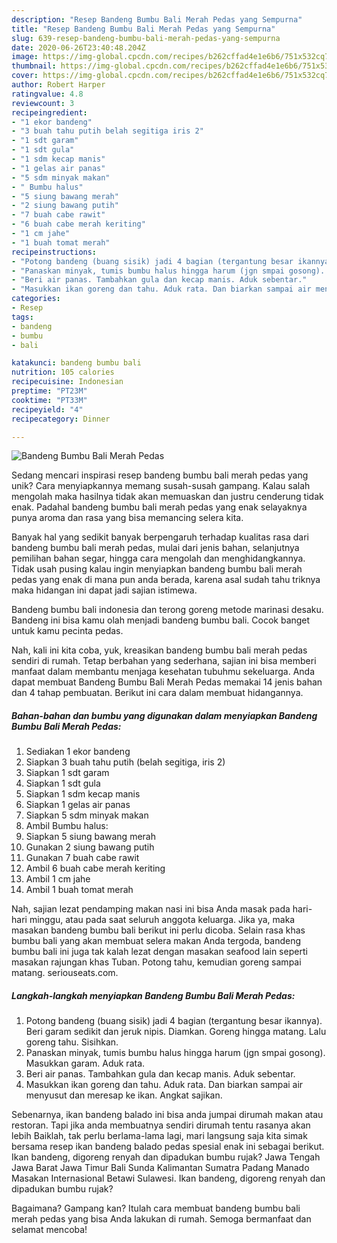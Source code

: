 ```yaml
---
description: "Resep Bandeng Bumbu Bali Merah Pedas yang Sempurna"
title: "Resep Bandeng Bumbu Bali Merah Pedas yang Sempurna"
slug: 639-resep-bandeng-bumbu-bali-merah-pedas-yang-sempurna
date: 2020-06-26T23:40:48.204Z
image: https://img-global.cpcdn.com/recipes/b262cffad4e1e6b6/751x532cq70/bandeng-bumbu-bali-merah-pedas-foto-resep-utama.jpg
thumbnail: https://img-global.cpcdn.com/recipes/b262cffad4e1e6b6/751x532cq70/bandeng-bumbu-bali-merah-pedas-foto-resep-utama.jpg
cover: https://img-global.cpcdn.com/recipes/b262cffad4e1e6b6/751x532cq70/bandeng-bumbu-bali-merah-pedas-foto-resep-utama.jpg
author: Robert Harper
ratingvalue: 4.8
reviewcount: 3
recipeingredient:
- "1 ekor bandeng"
- "3 buah tahu putih belah segitiga iris 2"
- "1 sdt garam"
- "1 sdt gula"
- "1 sdm kecap manis"
- "1 gelas air panas"
- "5 sdm minyak makan"
- " Bumbu halus"
- "5 siung bawang merah"
- "2 siung bawang putih"
- "7 buah cabe rawit"
- "6 buah cabe merah keriting"
- "1 cm jahe"
- "1 buah tomat merah"
recipeinstructions:
- "Potong bandeng (buang sisik) jadi 4 bagian (tergantung besar ikannya). Beri garam sedikit dan jeruk nipis. Diamkan. Goreng hingga matang. Lalu goreng tahu. Sisihkan."
- "Panaskan minyak, tumis bumbu halus hingga harum (jgn smpai gosong). Masukkan garam. Aduk rata."
- "Beri air panas. Tambahkan gula dan kecap manis. Aduk sebentar."
- "Masukkan ikan goreng dan tahu. Aduk rata. Dan biarkan sampai air menyusut dan meresap ke ikan. Angkat sajikan."
categories:
- Resep
tags:
- bandeng
- bumbu
- bali

katakunci: bandeng bumbu bali 
nutrition: 105 calories
recipecuisine: Indonesian
preptime: "PT23M"
cooktime: "PT33M"
recipeyield: "4"
recipecategory: Dinner

---
```



![Bandeng Bumbu Bali Merah Pedas](https://img-global.cpcdn.com/recipes/b262cffad4e1e6b6/751x532cq70/bandeng-bumbu-bali-merah-pedas-foto-resep-utama.jpg)

Sedang mencari inspirasi resep bandeng bumbu bali merah pedas yang unik? Cara menyiapkannya memang susah-susah gampang. Kalau salah mengolah maka hasilnya tidak akan memuaskan dan justru cenderung tidak enak. Padahal bandeng bumbu bali merah pedas yang enak selayaknya punya aroma dan rasa yang bisa memancing selera kita.

Banyak hal yang sedikit banyak berpengaruh terhadap kualitas rasa dari bandeng bumbu bali merah pedas, mulai dari jenis bahan, selanjutnya pemilihan bahan segar, hingga cara mengolah dan menghidangkannya. Tidak usah pusing kalau ingin menyiapkan bandeng bumbu bali merah pedas yang enak di mana pun anda berada, karena asal sudah tahu triknya maka hidangan ini dapat jadi sajian istimewa.

Bandeng bumbu bali indonesia dan terong goreng metode marinasi desaku. Bandeng ini bisa kamu olah menjadi bandeng bumbu bali. Cocok banget untuk kamu pecinta pedas.


Nah, kali ini kita coba, yuk, kreasikan bandeng bumbu bali merah pedas sendiri di rumah. Tetap berbahan yang sederhana, sajian ini bisa memberi manfaat dalam membantu menjaga kesehatan tubuhmu sekeluarga. Anda dapat membuat Bandeng Bumbu Bali Merah Pedas memakai 14 jenis bahan dan 4 tahap pembuatan. Berikut ini cara dalam membuat hidangannya.

<!--inarticleads1-->

##### Bahan-bahan dan bumbu yang digunakan dalam menyiapkan Bandeng Bumbu Bali Merah Pedas:

1. Sediakan 1 ekor bandeng
1. Siapkan 3 buah tahu putih (belah segitiga, iris 2)
1. Siapkan 1 sdt garam
1. Siapkan 1 sdt gula
1. Siapkan 1 sdm kecap manis
1. Siapkan 1 gelas air panas
1. Siapkan 5 sdm minyak makan
1. Ambil  Bumbu halus:
1. Siapkan 5 siung bawang merah
1. Gunakan 2 siung bawang putih
1. Gunakan 7 buah cabe rawit
1. Ambil 6 buah cabe merah keriting
1. Ambil 1 cm jahe
1. Ambil 1 buah tomat merah


Nah, sajian lezat pendamping makan nasi ini bisa Anda masak pada hari-hari minggu, atau pada saat seluruh anggota keluarga. Jika ya, maka masakan bandeng bumbu bali berikut ini perlu dicoba. Selain rasa khas bumbu bali yang akan membuat selera makan Anda tergoda, bandeng bumbu bali ini juga tak kalah lezat dengan masakan seafood lain seperti masakan rajungan khas Tuban. Potong tahu, kemudian goreng sampai matang. seriouseats.com. 

<!--inarticleads2-->

##### Langkah-langkah menyiapkan Bandeng Bumbu Bali Merah Pedas:

1. Potong bandeng (buang sisik) jadi 4 bagian (tergantung besar ikannya). Beri garam sedikit dan jeruk nipis. Diamkan. Goreng hingga matang. Lalu goreng tahu. Sisihkan.
1. Panaskan minyak, tumis bumbu halus hingga harum (jgn smpai gosong). Masukkan garam. Aduk rata.
1. Beri air panas. Tambahkan gula dan kecap manis. Aduk sebentar.
1. Masukkan ikan goreng dan tahu. Aduk rata. Dan biarkan sampai air menyusut dan meresap ke ikan. Angkat sajikan.


Sebenarnya, ikan bandeng balado ini bisa anda jumpai dirumah makan atau restoran. Tapi jika anda membuatnya sendiri dirumah tentu rasanya akan lebih Baiklah, tak perlu berlama-lama lagi, mari langsung saja kita simak bersama resep ikan bandeng balado pedas spesial enak ini sebagai berikut. Ikan bandeng, digoreng renyah dan dipadukan bumbu rujak? Jawa Tengah Jawa Barat Jawa Timur Bali Sunda Kalimantan Sumatra Padang Manado Masakan Internasional Betawi Sulawesi. Ikan bandeng, digoreng renyah dan dipadukan bumbu rujak? 

Bagaimana? Gampang kan? Itulah cara membuat bandeng bumbu bali merah pedas yang bisa Anda lakukan di rumah. Semoga bermanfaat dan selamat mencoba!
